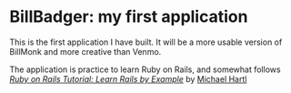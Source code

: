 # BillBadger: my first application

This is the first application I have built. It will be a more usable version of BillMonk and more creative than Venmo.

The application is practice to learn Ruby on Rails, and somewhat follows [*Ruby on Rails Tutorial: Learn Rails by Example*](http://railstutorial.org) by [Michael Hartl](http://michaelhartl.com/)
